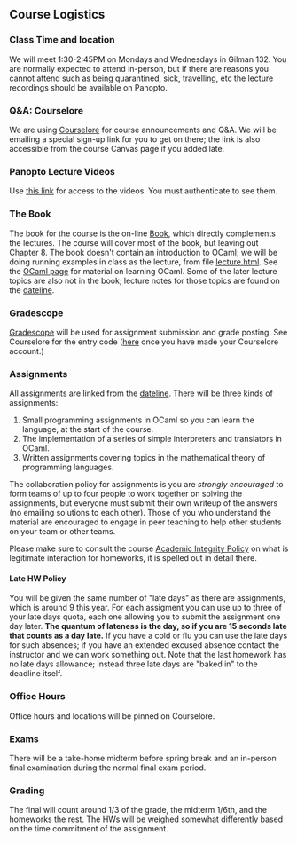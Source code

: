 ## Course Logistics

### Class Time and location

We will meet 1:30-2:45PM on Mondays and Wednesdays in Gilman 132.  You are normally expected to attend in-person, but if there are reasons you cannot attend such as being quarantined, sick, travelling, etc the lecture recordings should be available on Panopto.

### Q&amp;A: Courselore

We are using [Courselore](https://courselore.org/courses/2350216866) for course announcements and Q&amp;A. We will be emailing a special sign-up link for you to get on there; the link is also accessible from the course Canvas page if you added late.

### Panopto Lecture Videos

Use [this link](https://jh.hosted.panopto.com/Panopto/Pages/Sessions/List.aspx?folderID=8f1a34f2-e669-44db-ac01-b0f80120109f) for access to the videos.  You must authenticate to see them.


### The Book

The book for the course is the on-line [Book](book/index.html), which directly complements the lectures. The course will cover most of the book, but leaving out Chapter 8\. The book doesn't contain an introduction to OCaml; we will be doing running examples in class as the lecture, from file [lecture.html](ocaml/lecture.html). See the [OCaml page](ocaml) for material on learning OCaml. Some of the later lecture topics are also not in the book; lecture notes for those topics are found on the [dateline](dateline.html).

### Gradescope

[Gradescope](https://gradescope.com) will be used for assignment submission and grade posting. See Courselore for the entry code ([here](https://courselore.org/courses/2350216866/conversations/1) once you have made your Courselore account.)

### Assignments

All assignments are linked from the [dateline](dateline.html). There will be three kinds of assignments:

1.  Small programming assignments in OCaml so you can learn the language, at the start of the course.
2.  The implementation of a series of simple interpreters and translators in OCaml.
3.  Written assignments covering topics in the mathematical theory of programming languages.

The collaboration policy for assignments is you are _strongly encouraged_ to form teams of up to four people to work together on solving the assignments, but everyone must submit their own writeup of the answers (no emailing solutions to each other). Those of you who understand the material are encouraged to engage in peer teaching to help other students on your team or other teams.

Please make sure to consult the course [Academic Integrity Policy](integrity.html) on what is legitimate interaction for homeworks, it is spelled out in detail there.

#### Late HW Policy

You will be given the same number of "late days" as there are assignments, which is around 9 this year. For each assigment you can use up to three of your late days quota, each one allowing you to submit the assignment one day later. **The quantum of lateness is the day, so if you are 15 seconds late that counts as a day late.** If you have a cold or flu you can use the late days for such absences; if you have an extended excused absence contact the instructor and we can work something out.  Note that the last homework has no late days allowance; instead three late days are "baked in" to the deadline itself.

### Office Hours

Office hours and locations will be pinned on Courselore.

### Exams

There will be a take-home midterm before spring break and an in-person final examination during the normal final exam period.

### Grading

The final will count around 1/3 of the grade, the midterm 1/6th, and the homeworks the rest. The HWs will be weighed somewhat differently based on the time commitment of the assignment.